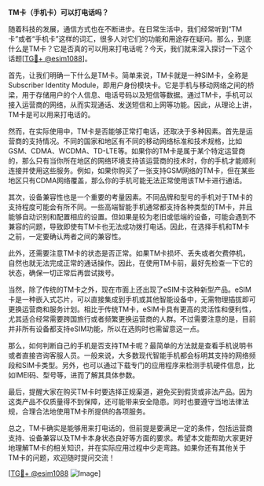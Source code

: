 **TM卡（手机卡）可以打电话吗？**

随着科技的发展，通信方式也在不断进步。在日常生活中，我们经常听到“TM卡”或者“手机卡”这样的词汇，很多人对它们的功能和用途存在疑问。那么，到底什么是TM卡？它是否真的可以用来打电话呢？今天，我们就来深入探讨一下这个话题[[TG💪+ @esim1088](https://t.me/s/esim1088)]。

首先，让我们明确一下什么是TM卡。简单来说，TM卡就是一种SIM卡，全称是Subscriber Identity Module，即用户身份模块卡。它是手机与移动网络之间的桥梁，用于存储用户的个人信息、电话号码以及短信等数据。通过TM卡，手机可以接入运营商的网络，从而实现通话、发送短信和上网等功能。因此，从理论上讲，TM卡是可以用来打电话的。

然而，在实际使用中，TM卡是否能够正常打电话，还取决于多种因素。首先是运营商的支持情况。不同的国家和地区有不同的移动网络标准和技术规格，比如GSM、CDMA、WCDMA、TD-LTE等。如果你的TM卡是属于某个特定运营商的，那么只有当你所在地区的网络环境支持该运营商的技术时，你的手机才能顺利连接并使用这些服务。例如，如果你购买了一张支持GSM网络的TM卡，但在某些地区只有CDMA网络覆盖，那么你的手机可能无法正常使用该TM卡进行通话。

其次，设备兼容性也是一个重要的考量因素。不同品牌和型号的手机对于TM卡的支持程度可能会有所不同。一些高端智能手机通常都支持各种类型的TM卡，并且能够自动识别和配置相应的设置。但如果是较为老旧或低端的设备，可能会遇到不兼容的问题，导致即使有TM卡也无法成功拨打电话。因此，在选择手机和TM卡之前，一定要确认两者之间的兼容性。

此外，还需要注意TM卡的状态是否正常。如果TM卡损坏、丢失或者欠费停机，自然也就无法完成正常的通话操作。因此，在使用TM卡前，最好先检查一下它的状态，确保一切正常后再尝试拨号。

当然，除了传统的TM卡之外，现在市面上还出现了eSIM卡这种新型产品。eSIM卡是一种嵌入式芯片，可以直接集成到手机或其他智能设备中，无需物理插拔即可更换运营商和服务计划。相比于传统TM卡，eSIM卡具有更高的灵活性和便利性，尤其适合经常需要跨国旅行或者频繁更换运营商的人群。不过需要注意的是，目前并非所有设备都支持eSIM功能，所以在选购时也需留意这一点。

那么，如何判断自己的手机是否支持TM卡呢？最简单的方法就是查看手机说明书或者直接咨询客服人员。一般来说，大多数现代智能手机都会标明其支持的网络频段和SIM卡类型。另外，也可以通过下载专门的应用程序来检测手机硬件信息，比如IMEI码、型号等，进而了解其具体参数。

最后，提醒大家在购买TM卡时要选择正规渠道，避免买到假货或非法产品。因为这类产品不仅质量得不到保障，还可能带来安全隐患。同时也要遵守当地法律法规，合理合法地使用TM卡所提供的各项服务。

总之，TM卡确实是能够用来打电话的，但前提是要满足一定的条件，包括运营商支持、设备兼容以及TM卡本身状态良好等方面的要求。希望本文能帮助大家更好地理解TM卡的相关知识，并在实际应用过程中少走弯路。如果你还有其他关于TM卡的问题，欢迎随时提问交流！

[[TG💪+ @esim1088](https://t.me/s/esim1088) ![Image](https://i.postimg.cc/4NQfJmqS/Snipaste-2025-05-13-00-14-12.png)]